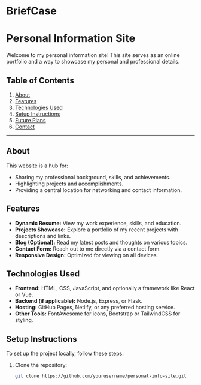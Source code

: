 # BriefCase

# Personal Information Site

Welcome to my personal information site! This site serves as an online portfolio and a way to showcase my personal and professional details.

## Table of Contents
1. [About](#about)
2. [Features](#features)
3. [Technologies Used](#technologies-used)
4. [Setup Instructions](#setup-instructions)
5. [Future Plans](#future-plans)
6. [Contact](#contact)

---

## About

This website is a hub for:
- Sharing my professional background, skills, and achievements.
- Highlighting projects and accomplishments.
- Providing a central location for networking and contact information.

## Features

- **Dynamic Resume:** View my work experience, skills, and education.
- **Projects Showcase:** Explore a portfolio of my recent projects with descriptions and links.
- **Blog (Optional):** Read my latest posts and thoughts on various topics.
- **Contact Form:** Reach out to me directly via a contact form.
- **Responsive Design:** Optimized for viewing on all devices.

## Technologies Used

- **Frontend:** HTML, CSS, JavaScript, and optionally a framework like React or Vue.
- **Backend (if applicable):** Node.js, Express, or Flask.
- **Hosting:** GitHub Pages, Netlify, or any preferred hosting service.
- **Other Tools:** FontAwesome for icons, Bootstrap or TailwindCSS for styling.

## Setup Instructions

To set up the project locally, follow these steps:

1. Clone the repository:
   ```bash
   git clone https://github.com/yourusername/personal-info-site.git

